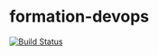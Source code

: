 # formation-devops
[![Build Status](https://travis-ci.org/robanovitch/formation-devops.svg?branch=master)](https://travis-ci.org/robanovitch/formation-devops)